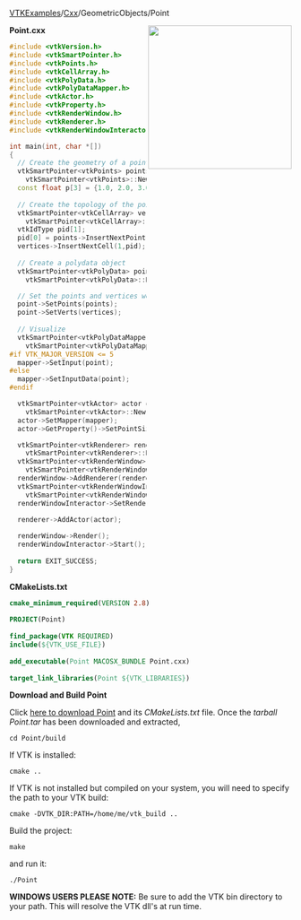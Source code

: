 [VTKExamples](/index/)/[Cxx](/Cxx)/GeometricObjects/Point

<img align="right" src="https://github.com/lorensen/VTKExamples/blob/gh-pages/Testing/Baseline/GeometricObjects/TestPoint.png?raw=true" width="256" />

**Point.cxx**
```c++
#include <vtkVersion.h>
#include <vtkSmartPointer.h>
#include <vtkPoints.h>
#include <vtkCellArray.h>
#include <vtkPolyData.h>
#include <vtkPolyDataMapper.h>
#include <vtkActor.h>
#include <vtkProperty.h>
#include <vtkRenderWindow.h>
#include <vtkRenderer.h>
#include <vtkRenderWindowInteractor.h>

int main(int, char *[])
{
  // Create the geometry of a point (the coordinate)
  vtkSmartPointer<vtkPoints> points =
    vtkSmartPointer<vtkPoints>::New();
  const float p[3] = {1.0, 2.0, 3.0};
	
  // Create the topology of the point (a vertex)
  vtkSmartPointer<vtkCellArray> vertices =
    vtkSmartPointer<vtkCellArray>::New();
  vtkIdType pid[1];
  pid[0] = points->InsertNextPoint(p);
  vertices->InsertNextCell(1,pid);
  
  // Create a polydata object
  vtkSmartPointer<vtkPolyData> point =
    vtkSmartPointer<vtkPolyData>::New();

  // Set the points and vertices we created as the geometry and topology of the polydata
  point->SetPoints(points);
  point->SetVerts(vertices);
  
  // Visualize
  vtkSmartPointer<vtkPolyDataMapper> mapper =
    vtkSmartPointer<vtkPolyDataMapper>::New();
#if VTK_MAJOR_VERSION <= 5
  mapper->SetInput(point);
#else
  mapper->SetInputData(point);
#endif

  vtkSmartPointer<vtkActor> actor =
    vtkSmartPointer<vtkActor>::New();
  actor->SetMapper(mapper);
  actor->GetProperty()->SetPointSize(20);

  vtkSmartPointer<vtkRenderer> renderer =
    vtkSmartPointer<vtkRenderer>::New();
  vtkSmartPointer<vtkRenderWindow> renderWindow =
    vtkSmartPointer<vtkRenderWindow>::New();
  renderWindow->AddRenderer(renderer);
  vtkSmartPointer<vtkRenderWindowInteractor> renderWindowInteractor = 
    vtkSmartPointer<vtkRenderWindowInteractor>::New();
  renderWindowInteractor->SetRenderWindow(renderWindow);

  renderer->AddActor(actor);
  
  renderWindow->Render();
  renderWindowInteractor->Start();
  
  return EXIT_SUCCESS;
}
```
**CMakeLists.txt**
```cmake
cmake_minimum_required(VERSION 2.8)
 
PROJECT(Point)
 
find_package(VTK REQUIRED)
include(${VTK_USE_FILE})
 
add_executable(Point MACOSX_BUNDLE Point.cxx)
 
target_link_libraries(Point ${VTK_LIBRARIES})
```

**Download and Build Point**

Click [here to download Point](https://github.com/lorensen/VTKWikiExamplesTarballs/raw/master/Point.tar) and its *CMakeLists.txt* file.
Once the *tarball Point.tar* has been downloaded and extracted,
```
cd Point/build 
```
If VTK is installed:
```
cmake ..
```
If VTK is not installed but compiled on your system, you will need to specify the path to your VTK build:
```
cmake -DVTK_DIR:PATH=/home/me/vtk_build ..
```
Build the project:
```
make
```
and run it:
```
./Point
```
**WINDOWS USERS PLEASE NOTE:** Be sure to add the VTK bin directory to your path. This will resolve the VTK dll's at run time.

